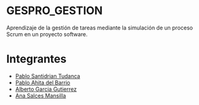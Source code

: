 # GESPRO_GESTION
Aprendizaje de la gestión de tareas mediante la simulación de un proceso Scrum en un proyecto software.

# Integrantes
- [Pablo Santidrian Tudanca](https://github.com/psnti)
- [Pablo Ahita del Barrio](https://github.com/pabloahita)
- [Alberto Garcia Gutierrez](https://github.com/TheGrandSinnovia)
- [Ana Salces Mansilla](https://github.com/AnaSalces)
